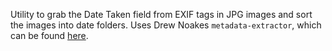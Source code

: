 Utility to grab the Date Taken field from EXIF tags in JPG images and sort the images into date folders.
Uses Drew Noakes `metadata-extractor`, which can be found [here](https://github.com/drewnoakes/metadata-extractor).
